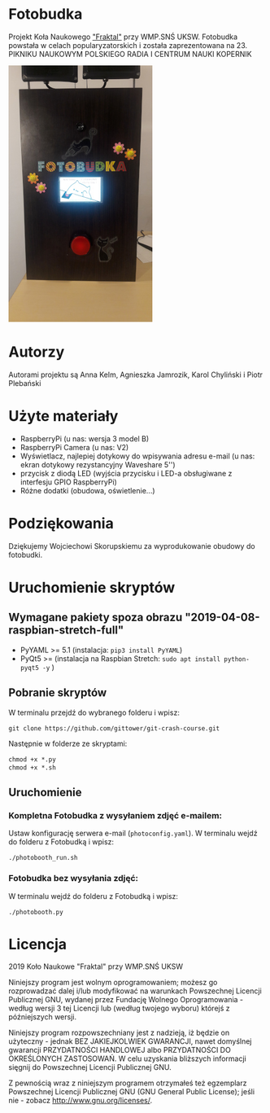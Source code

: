 # Fotobudka

Projekt Koła Naukowego ["Fraktal"](https://www.facebook.com/fraktal.UKSW) przy WMP.SNŚ UKSW. Fotobudka powstała w celach popularyzatorskich i została zaprezentowana na 23.
PIKNIKU NAUKOWYM POLSKIEGO RADIA
I CENTRUM NAUKI KOPERNIK

![alt text](misc/photobooth.jpg "Fotobudka")

# Autorzy
 Autorami projektu są Anna Kelm, Agnieszka Jamrozik, Karol Chyliński i Piotr Plebański
# Użyte materiały
* RaspberryPi (u nas: wersja 3 model B)
* RaspberryPi Camera (u nas: V2)
* Wyświetlacz, najlepiej dotykowy do wpisywania adresu e-mail (u nas: ekran dotykowy rezystancyjny Waveshare 5'')
* przycisk z diodą LED (wyjścia przycisku i LED-a obsługiwane z interfesju GPIO RaspberryPi)
* Różne dodatki (obudowa, oświetlenie...)

# Podziękowania
Dziękujemy Wojciechowi Skorupskiemu za wyprodukowanie obudowy do fotobudki.

# Uruchomienie skryptów
## Wymagane pakiety spoza obrazu "2019-04-08-raspbian-stretch-full"
* PyYAML >= 5.1 (instalacja: ```pip3 install PyYAML```)
* PyQt5 >=  (instalacja na Raspbian Stretch: ```sudo apt install python-pyqt5 -y``` )


## Pobranie skryptów
W terminalu przejdź do wybranego folderu i wpisz:
```
git clone https://github.com/gittower/git-crash-course.git
```
Następnie w folderze ze skryptami:
```
chmod +x *.py
chmod +x *.sh
```
## Uruchomienie
### Kompletna Fotobudka z wysyłaniem zdjęć e-mailem:
Ustaw konfigurację serwera e-mail (```photoconfig.yaml```). 
W terminalu wejdź do folderu z Fotobudką i wpisz:
```
./photobooth_run.sh
```
### Fotobudka bez wysyłania zdjęć:
W terminalu wejdź do folderu z Fotobudką i wpisz:
```
./photobooth.py
```
# Licencja
2019 Koło Naukowe "Fraktal" przy WMP.SNŚ UKSW

Niniejszy program jest wolnym oprogramowaniem; możesz go
rozprowadzać dalej i/lub modyfikować na warunkach Powszechnej
Licencji Publicznej GNU, wydanej przez Fundację Wolnego
Oprogramowania - według wersji 3 tej Licencji lub (według twojego
wyboru) którejś z późniejszych wersji.

Niniejszy program rozpowszechniany jest z nadzieją, iż będzie on
użyteczny - jednak BEZ JAKIEJKOLWIEK GWARANCJI, nawet domyślnej
gwarancji PRZYDATNOŚCI HANDLOWEJ albo PRZYDATNOŚCI DO OKREŚLONYCH
ZASTOSOWAŃ. W celu uzyskania bliższych informacji sięgnij do     Powszechnej Licencji Publicznej GNU.

Z pewnością wraz z niniejszym programem otrzymałeś też egzemplarz
Powszechnej Licencji Publicznej GNU (GNU General Public License);
jeśli nie - zobacz <http://www.gnu.org/licenses/>.
